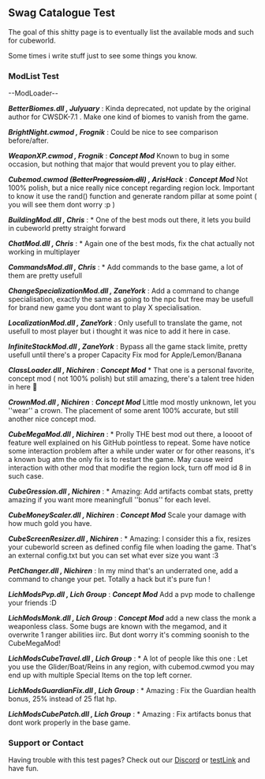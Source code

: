 ## Swag Catalogue Test

The goal of this shitty page is to eventually list the available mods and such for cubeworld.

Some times i write stuff just to see some things you know.

### ModList Test

--ModLoader--

***BetterBiomes.dll , Julyuary*** : Kinda deprecated, not update by the original author for CWSDK-7.1 . Make one kind of biomes to vanish from the game.

***BrightNight.cwmod , Frognik*** : Could be nice to see comparison before/after.

***WeaponXP.cwmod , Frognik*** : _**_Concept Mod_**_ Known to bug in some occasion, but nothing that major that would prevent you to play either.

***Cubemod.cwmod (~~BetterProgression.dll~~) , ArisHack*** : _**_Concept Mod_**_ Not 100% polish, but a nice really nice concept regarding region lock. Important to know it use the rand() function and generate random pillar at some point ( you will see them dont worry :p )

***BuildingMod.dll , Chris*** : * One of the best mods out there, it lets you build in cubeworld pretty straight forward

***ChatMod.dll , Chris*** : * Again one of the best mods, fix the chat actually not working in multiplayer

***CommandsMod.dll , Chris*** : * Add commands to the base game, a lot of them are pretty usefull

***ChangeSpecializationMod.dll , ZaneYork*** : Add a command to change specialisation, exactly the same as going to the npc but free may be usefull for brand new game you dont want to play X specialisation.

***LocalizationMod.dll , ZaneYork*** : Only usefull to translate the game, not usefull to most player but i thought it was nice to add it here in case.

***InfiniteStackMod.dll , ZaneYork*** : Bypass all the game stack limite, pretty usefull until there's a proper Capacity Fix mod for Apple/Lemon/Banana

***ClassLoader.dll , Nichiren*** : _**_Concept Mod_**_ * That one is a personal favorite, concept mod ( not 100% polish) but still amazing, there's a talent tree hiden in here 👀

***CrownMod.dll , Nichiren*** : _**_Concept Mod_**_ Little mod mostly unknown, let you ''wear'' a crown. The placement of some arent 100% accurate, but still another nice concept mod.

***CubeMegaMod.dll , Nichiren*** : * Prolly THE best mod out there, a loooot of feature well explained on his GitHub pointless to repeat. Some have notice some interaction problem after a while under water or for other reasons, it's a known bug atm the only fix is to restart the game. May cause weird interaction with other mod that modifie the region lock, turn off mod id 8 in such case.

***CubeGression.dll , Nichiren*** : * Amazing: Add artifacts combat stats, pretty amazing if you want more meaningfull ''bonus'' for each level.

***CubeMoneyScaler.dll , Nichiren*** : _**_Concept Mod_**_ Scale your damage with how much gold you have.

***CubeScreenResizer.dll , Nichiren*** : * Amazing: I consider this a fix, resizes your cubeworld screen as defined config file when loading the game. That's an external config.txt but you can set what ever size you want :3 

***PetChanger.dll , Nichiren*** : In my mind that's an underrated one, add a command to change your pet. Totally a hack but it's pure fun !

***LichModsPvp.dll , Lich Group*** : _**_Concept Mod_**_ Add a pvp mode to challenge your friends :D 

***LichModsMonk.dll , Lich Group*** : _**_Concept Mod_**_ add a new class the monk a weaponless class. Some bugs are known with the megamod, and it overwrite 1 ranger abilities iirc. But dont worry it's comming soonish to the CubeMegaMod!

***LichModsCubeTravel.dll , Lich Group*** : * A lot of people like this one : Let you use the Glider/Boat/Reins in any region, with cubemod.cwmod you may end up with multiple Special Items on the top left corner.

***LichModsGuardianFix.dll , Lich Group*** : * Amazing : Fix the Guardian health bonus, 25% instead of 25 flat hp.

***LichModsCubePatch.dll , Lich Group*** : * Amazing : Fix artifacts bonus that dont work properly in the base game.




### Support or Contact

Having trouble with this test pages? Check out our [Discord](https://discord.gg/XU3qZQuyvw) or [testLink](https://imgur.com/a/Mu4zwl9) and have fun.
